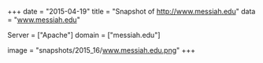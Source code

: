 
+++
date = "2015-04-19"
title = "Snapshot of http://www.messiah.edu"
data = "www.messiah.edu"

Server = ["Apache"]
domain = ["messiah.edu"]

  image = "snapshots/2015_16/www.messiah.edu.png"
+++
#
